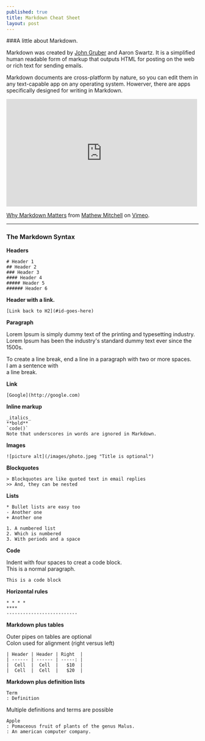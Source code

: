```yaml
---
published: true
title: Markdown Cheat Sheet
layout: post
---
```


###A little about Markdown.  

Markdown was created by [John Gruber](http://daringfireball.net) and Aaron Swartz. It is a simplified human readable form of markup that outputs HTML for posting on the web or rich text for sending emails.

Markdown documents are cross-platform by nature, so you can edit them in any text-capable app on any operating system. Howerver, there are apps specifically designed for writing in Markdown.

<div class="video">
<iframe src="http://player.vimeo.com/video/55297514?byline=0&amp;portrait=0" width="500" height="281" frameborder="0" webkitAllowFullScreen mozallowfullscreen allowFullScreen></iframe> 
</div>
<p><a href="http://vimeo.com/55297514">Why Markdown Matters</a> from <a href="http://vimeo.com/mathewmitchell">Mathew Mitchell</a> on <a href="http://vimeo.com">Vimeo</a>.</p>


---

### The Markdown Syntax

**Headers**

    # Header 1
    ## Header 2
    ### Header 3
	#### Header 4
	##### Header 5
	###### Header 6

**Header with a link.**   

    [Link back to H2](#id-goes-here)

**Paragraph**

Lorem Ipsum is simply dummy text of the printing and typesetting industry. Lorem Ipsum has been the industry's standard dummy text ever since the 1500s. 

To create a line break, end a line in a paragraph with two or more spaces.  
I am a sentence with  
a line break.

**Link**

    [Google](http://google.com)

**Inline markup**
	
	_italics_
 	**bold**
 	`code()`
 	Note that underscores in words are ignored in Markdown.

**Images**
    
    ![picture alt](/images/photo.jpeg "Title is optional")   
    
**Blockquotes**

    > Blockquotes are like quoted text in email replies
    >> And, they can be nested

**Lists**

    * Bullet lists are easy too
    - Another one
    + Another one

    1. A numbered list
    2. Which is numbered
    3. With periods and a space

**Code**  

Indent with four spaces to creat a code block.  
This is a normal paragraph.  

    This is a code block 

**Horizontal rules**

	* * * *
	****
	--------------------------

**Markdown plus tables**

Outer pipes on tables are optional  
Colon used for alignment (right versus left)

	| Header | Header | Right  |
	| ------ | ------ | -----: |
	|  Cell  |  Cell  |   $10  |
	|  Cell  |  Cell  |   $20  |

**Markdown plus definition lists**

	Term
	: Definition

Multiple definitions and terms are possible

	Apple
	: Pomaceous fruit of plants of the genus Malus.
	: An american computer company.
